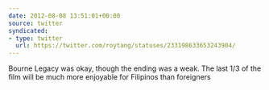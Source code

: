 ```yaml
---
date: 2012-08-08 13:51:01+00:00
source: twitter
syndicated:
- type: twitter
  url: https://twitter.com/roytang/statuses/233198633653243904/
---
```


Bourne Legacy was okay, though the ending was a weak. The last 1/3 of the film will be much more enjoyable for Filipinos than foreigners